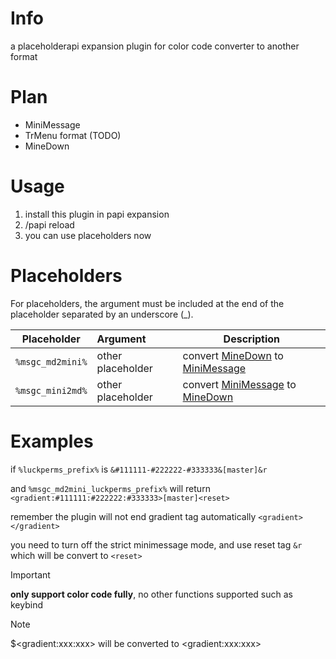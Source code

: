 # Info

a placeholderapi expansion plugin for color code converter to another format

# Plan

* MiniMessage
* TrMenu format (TODO)
* MineDown

# Usage

1. install this plugin in papi expansion
2. /papi reload
3. you can use placeholders now

# Placeholders

For placeholders, the argument must be included at the end of the placeholder separated by an underscore (_).

| Placeholder      | Argument          | Description                                                                                                       |
|------------------|:------------------|-------------------------------------------------------------------------------------------------------------------|
| `%msgc_md2mini%` | other placeholder | convert [MineDown](https://github.com/Phoenix616/MineDown) to [MiniMessage](https://docs.advntr.dev/minimessage/) |
| `%msgc_mini2md%` | other placeholder | convert [MiniMessage](https://docs.advntr.dev/minimessage/) to [MineDown](https://github.com/Phoenix616/MineDown) |

# Examples

if `%luckperms_prefix%` is `&#111111-#222222-#333333&[master]&r`

and `%msgc_md2mini_luckperms_prefix%` will return `<gradient:#111111:#222222:#333333>[master]<reset>`

remember the plugin will not end gradient tag automatically
`<gradient></gradient>`

you need to turn off the strict minimessage mode, and use reset tag `&r` which will be convert to `<reset>`

> [!IMPORTANT] 
> **only support color code fully**, no other functions supported such as keybind

> [!NOTE] 
> $&lt;gradient:xxx:xxx&gt; 
> will be converted to 
> &lt;gradient:xxx:xxx&gt;
